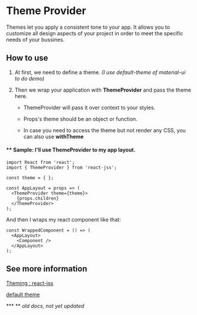 # Theme Provider

Themes let you apply a consistent tone to your app.
It allows you to customize all design aspects of your project in order to meet the specific needs of your bussines.

## How to use

1. At first, we need to define a theme.
  *(I use default-theme of material-ui to do demo)*

2. Then we wrap your application with **ThemeProvider** and pass the theme here.

    - ThemeProvider will pass it over context to your styles.

    - Props's theme should be an object or function.

    - In case you need to access the theme but not render any CSS, you can also use **withTheme**


#### ** Sample: I'll use ThemeProvider to my app layout.

```
import React from 'react';
import { ThemeProvider } from 'react-jss';

const theme = { };

const AppLayout = props => (
  <ThemeProvider theme={theme}>
    {props.children}
  </ThemeProvider>
);
```

And then I wraps my react component like that:

```
const WrappedComponent = () => (
  <AppLayout>
    <Component />
  </AppLayout>
);
```

## See more information

[Theming : react-jss](http://cssinjs.org/react-jss#theming)

[default theme](https://material-ui.com/customization/default-theme/)


*** ** *old docs, not yet updated*
